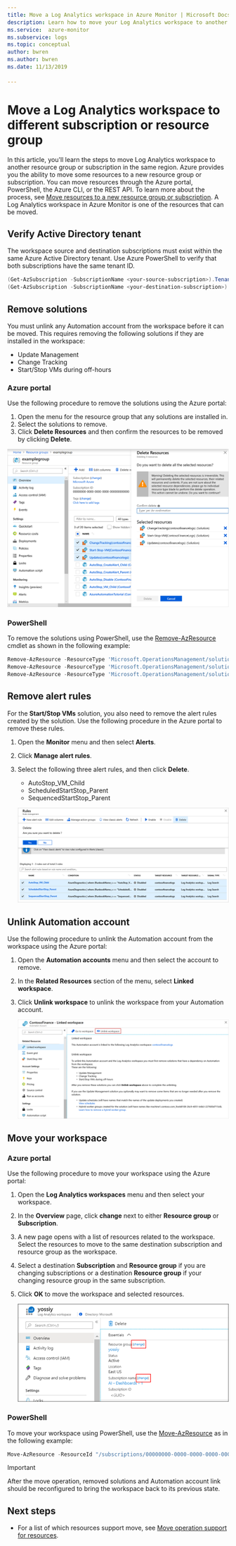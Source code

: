 ```yaml
---
title: Move a Log Analytics workspace in Azure Monitor | Microsoft Docs
description: Learn how to move your Log Analytics workspace to another subscription or resource group.
ms.service:  azure-monitor
ms.subservice: logs
ms.topic: conceptual
author: bwren
ms.author: bwren
ms.date: 11/13/2019

---
```


# Move a Log Analytics workspace to different subscription or resource group

In this article, you'll learn the steps to move Log Analytics workspace to another resource group or subscription in the same region. Azure provides you the ability to move some resources to a new resource group or subscription. You can move resources through the Azure portal, PowerShell, the Azure CLI, or the REST API. To learn more about the process, see [Move resources to a new resource group or subscription](../../azure-resource-manager/resource-group-move-resources.md). A Log Analytics workspace in Azure Monitor is one of the resources that can be moved. 

## Verify Active Directory tenant
The workspace source and destination subscriptions must exist within the same Azure Active Directory tenant. Use Azure PowerShell to verify that both subscriptions have the same tenant ID.

``` PowerShell
(Get-AzSubscription -SubscriptionName <your-source-subscription>).TenantId
(Get-AzSubscription -SubscriptionName <your-destination-subscription>).TenantId
```

## Remove solutions
You must unlink any Automation account from the workspace before it can be moved. This requires removing the following solutions if they are installed in the workspace: 

- Update Management
- Change Tracking
- Start/Stop VMs during off-hours


### Azure portal
Use the following procedure to remove the solutions using the Azure portal:

1. Open the menu for the resource group that any solutions are installed in.
2. Select the solutions to remove.
3. Click **Delete Resources** and then confirm the resources to be removed by clicking **Delete**.

![Delete solutions](media/move-workspace/delete-solutions.png)

### PowerShell

To remove the solutions using PowerShell, use the [Remove-AzResource](/powershell/module/az.resources/remove-azresource?view=azps-2.8.0) cmdlet as shown in the following example:

``` PowerShell
Remove-AzResource -ResourceType 'Microsoft.OperationsManagement/solutions' -ResourceName "ChangeTracking(<workspace-name>)" -ResourceGroupName <resource-group-name>
Remove-AzResource -ResourceType 'Microsoft.OperationsManagement/solutions' -ResourceName "Updates(<workspace-name>)" -ResourceGroupName <resource-group-name>
Remove-AzResource -ResourceType 'Microsoft.OperationsManagement/solutions' -ResourceName "Start-Stop-VM(<workspace-name>)" -ResourceGroupName <resource-group-name>
```

## Remove alert rules
For the **Start/Stop VMs** solution, you also need to remove the alert rules created by the solution. Use the following procedure in the Azure portal to remove these rules.

1. Open the **Monitor** menu and then select **Alerts**.
2. Click **Manage alert rules**.
3. Select the following three alert rules, and then click **Delete**.

   - AutoStop_VM_Child
   - ScheduledStartStop_Parent
   - SequencedStartStop_Parent

    ![Delete rules](media/move-workspace/delete-rules.png)

## Unlink Automation account
Use the following procedure to unlink the Automation account from the workspace using the Azure portal:

1. Open the **Automation accounts** menu and then select the account to remove.
2. In the **Related Resources** section of the menu, select **Linked workspace**. 
3. Click **Unlink workspace** to unlink the workspace from your Automation account.

    ![Unlink workspace](media/move-workspace/unlink-workspace.png)

## Move your workspace

### Azure portal
Use the following procedure to move your workspace using the Azure portal:

1. Open the **Log Analytics workspaces** menu and then select your workspace.
2. In the **Overview** page, click **change** next to either **Resource group** or **Subscription**.
3. A new page opens with a list of resources related to the workspace. Select the resources to move to the same destination subscription and resource group as the workspace. 
4. Select a destination **Subscription** and **Resource group** if you are changing subscriptions or a destination **Resource group** if your changing resource group in the same subscription.
5. Click **OK** to move the workspace and selected resources.

    ![Portal](media/move-workspace/portal.png)

### PowerShell
To move your workspace using PowerShell, use the [Move-AzResource](/powershell/module/AzureRM.Resources/Move-AzureRmResource) as in the following example:

``` PowerShell
Move-AzResource -ResourceId "/subscriptions/00000000-0000-0000-0000-000000000000/resourceGroups/MyResourceGroup01/providers/Microsoft.OperationalInsights/workspaces/MyWorkspace" -DestinationSubscriptionId "00000000-0000-0000-0000-000000000000" -DestinationResourceGroupName "MyResourceGroup02"
```



> [!IMPORTANT]
> After the move operation, removed solutions and Automation account link should be reconfigured to bring the workspace back to its previous state.


## Next steps
- For a list of which resources support move, see [Move operation support for resources](../../azure-resource-manager/move-support-resources.md).
